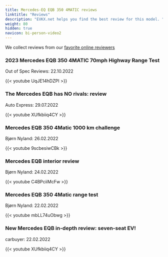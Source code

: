 ```yaml
---
title: Mercedes-EQ EQB 350 4MATIC reviews
linktitle: "Reviews"
description: "EVKX.net helps you find the best review for this model. "
weight: 80
hidden: true
navicon: bi-person-video2
---
```

We collect reviews from our [favorite online reviewers](../../../../../guides/evreviewers/)

<div class="container text-center shadow p-2 pe-4 mb-5 bg-body-tertiary rounded border">
<h3>2023 Mercedes EQB 350 4MATIC 70mph Highway Range Test</h3>
<p>Out of Spec Reviews: 22.10.2022</p>

{{< youtube UqJE14hDZPI >}}

</div>
<div class="container text-center shadow p-2 pe-4 mb-5 bg-body-tertiary rounded border">
<h3>The Mercedes EQB has NO rivals: review</h3>
<p>Auto Express: 29.07.2022</p>

{{< youtube XUfkbiiq4CY >}}

</div>
<div class="container text-center shadow p-2 pe-4 mb-5 bg-body-tertiary rounded border">
<h3>Mercedes EQB 350 4Matic 1000 km challenge</h3>
<p>Bjørn Nyland: 26.02.2022</p>

{{< youtube 9scbesiwCBk >}}

</div>
<div class="container text-center shadow p-2 pe-4 mb-5 bg-body-tertiary rounded border">
<h3>Mercedes EQB interior review</h3>
<p>Bjørn Nyland: 24.02.2022</p>

{{< youtube C4BPciiMcFw >}}

</div>
<div class="container text-center shadow p-2 pe-4 mb-5 bg-body-tertiary rounded border">
<h3>Mercedes EQB 350 4Matic range test</h3>
<p>Bjørn Nyland: 22.02.2022</p>

{{< youtube mbLL74uObwg >}}

</div>
<div class="container text-center shadow p-2 pe-4 mb-5 bg-body-tertiary rounded border">
<h3>New Mercedes EQB in-depth review: seven-seat EV!</h3>
<p>carbuyer: 22.02.2022</p>

{{< youtube XUfkbiiq4CY >}}

</div>
